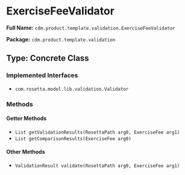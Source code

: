 # ExerciseFeeValidator

**Full Name:** `cdm.product.template.validation.ExerciseFeeValidator`

**Package:** `cdm.product.template.validation`

## Type: Concrete Class

### Implemented Interfaces

- `com.rosetta.model.lib.validation.Validator`

### Methods

#### Getter Methods

- `List getValidationResults(RosettaPath arg0, ExerciseFee arg1)`
- `List getComparisonResults(ExerciseFee arg0)`

#### Other Methods

- `ValidationResult validate(RosettaPath arg0, ExerciseFee arg1)`

